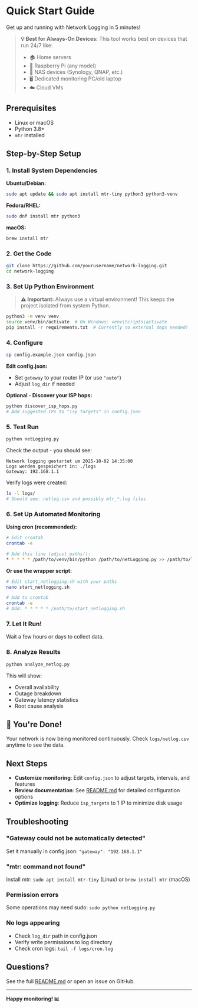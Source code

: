 # Quick Start Guide

Get up and running with Network Logging in 5 minutes!

> **💡 Best for Always-On Devices:** This tool works best on devices that run 24/7 like:
> - 🏠 Home servers
> - 🥧 Raspberry Pi (any model)
> - 💾 NAS devices (Synology, QNAP, etc.)
> - 🖥️ Dedicated monitoring PC/old laptop
> - ☁️ Cloud VMs

## Prerequisites

- Linux or macOS
- Python 3.8+
- `mtr` installed

## Step-by-Step Setup

### 1. Install System Dependencies

**Ubuntu/Debian:**
```bash
sudo apt update && sudo apt install mtr-tiny python3 python3-venv
```

**Fedora/RHEL:**
```bash
sudo dnf install mtr python3
```

**macOS:**
```bash
brew install mtr
```

### 2. Get the Code

```bash
git clone https://github.com/yourusername/network-logging.git
cd network-logging
```

### 3. Set Up Python Environment

> **⚠️ Important:** Always use a virtual environment! This keeps the project isolated from system Python.

```bash
python3 -m venv venv
source venv/bin/activate  # On Windows: venv\Scripts\activate
pip install -r requirements.txt  # Currently no external deps needed!
```

### 4. Configure

```bash
cp config.example.json config.json
```

**Edit config.json:**
- Set `gateway` to your router IP (or use `"auto"`)
- Adjust `log_dir` if needed

**Optional - Discover your ISP hops:**
```bash
python discover_isp_hops.py
# Add suggested IPs to "isp_targets" in config.json
```

### 5. Test Run

```bash
python netLogging.py
```

Check the output - you should see:
```
Network logging gestartet um 2025-10-02 14:35:00
Logs werden gespeichert in: ./logs
Gateway: 192.168.1.1
```

Verify logs were created:
```bash
ls -l logs/
# Should see: netlog.csv and possibly mtr_*.log files
```

### 6. Set Up Automated Monitoring

**Using cron (recommended):**

```bash
# Edit crontab
crontab -e

# Add this line (adjust paths!):
* * * * * /path/to/venv/bin/python /path/to/netLogging.py >> /path/to/logs/cron.log 2>&1
```

**Or use the wrapper script:**

```bash
# Edit start_netlogging.sh with your paths
nano start_netlogging.sh

# Add to crontab
crontab -e
# Add: * * * * * /path/to/start_netlogging.sh
```

### 7. Let It Run!

Wait a few hours or days to collect data.

### 8. Analyze Results

```bash
python analyze_netlog.py
```

This will show:
- Overall availability
- Outage breakdown
- Gateway latency statistics
- Root cause analysis

## 🎉 You're Done!

Your network is now being monitored continuously. Check `logs/netlog.csv` anytime to see the data.

## Next Steps

- **Customize monitoring**: Edit `config.json` to adjust targets, intervals, and features
- **Review documentation**: See [README.md](README.md) for detailed configuration options
- **Optimize logging**: Reduce `isp_targets` to 1 IP to minimize disk usage

## Troubleshooting

### "Gateway could not be automatically detected"
Set it manually in config.json: `"gateway": "192.168.1.1"`

### "mtr: command not found"
Install mtr: `sudo apt install mtr-tiny` (Linux) or `brew install mtr` (macOS)

### Permission errors
Some operations may need sudo: `sudo python netLogging.py`

### No logs appearing
- Check `log_dir` path in config.json
- Verify write permissions to log directory
- Check cron logs: `tail -f logs/cron.log`

## Questions?

See the full [README.md](README.md) or open an issue on GitHub.

---

**Happy monitoring! 📊**
